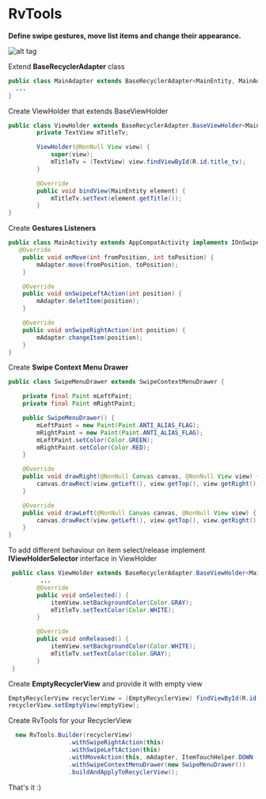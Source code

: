 # RvTools
<strong>Define swipe gestures, move list items and change their appearance.</strong> 

![alt tag](https://github.com/olmur/rvtools/blob/master/snapshot.png)


Extend <b>BaseRecyclerAdapter</b> class
``` Java
public class MainAdapter extends BaseRecyclerAdapter<MainEntity, MainAdapter.ViewHolder> {
  ...
}
```
Create ViewHolder that extends BaseViewHolder 
``` Java
public class ViewHolder extends BaseRecyclerAdapter.BaseViewHolder<MainEntity> {
        private TextView mTitleTv;

        ViewHolder(@NonNull View view) {
            super(view);
            mTitleTv = (TextView) view.findViewById(R.id.title_tv);
        }

        @Override
        public void bindView(MainEntity element) {
            mTitleTv.setText(element.getTitle());
        }
}
```

Create <b>Gestures Listeners</b>
``` Java
public class MainActivity extends AppCompatActivity implements IOnSwipeLeftAction, IOnSwipeRightAction, IOnMoveAction {
   @Override
    public void onMove(int fromPosition, int toPosition) {
        mAdapter.move(fromPosition, toPosition);
    }

    @Override
    public void onSwipeLeftAction(int position) {
        mAdapter.deletItem(position);
    }

    @Override
    public void onSwipeRightAction(int position) {
        mAdapter.changeItem(position);
    }
}
```

Create <b>Swipe Context Menu Drawer</b>
``` Java
public class SwipeMenuDrawer extends SwipeContextMenuDrawer {

    private final Paint mLeftPaint;
    private final Paint mRightPaint;

    public SwipeMenuDrawer() {
        mLeftPaint = new Paint(Paint.ANTI_ALIAS_FLAG);
        mRightPaint = new Paint(Paint.ANTI_ALIAS_FLAG);
        mLeftPaint.setColor(Color.GREEN);
        mRightPaint.setColor(Color.RED);
    }

    @Override
    public void drawRight(@NonNull Canvas canvas, @NonNull View view) {
        canvas.drawRect(view.getLeft(), view.getTop(), view.getRight(), view.getBottom(), mLeftPaint);
    }

    @Override
    public void drawLeft(@NonNull Canvas canvas, @NonNull View view) {
        canvas.drawRect(view.getLeft(), view.getTop(), view.getRight(), view.getBottom(), mRightPaint);
    }
}
```

To add different behaviour on item select/release implement <b>IViewHolderSelector</b> interface in ViewHolder
``` Java
 public class ViewHolder extends BaseRecyclerAdapter.BaseViewHolder<MainEntity> implements IViewHolderSelector {
         ... 
        @Override
        public void onSelected() {
            itemView.setBackgroundColor(Color.GRAY);
            mTitleTv.setTextColor(Color.WHITE);
        }

        @Override
        public void onReleased() {
            itemView.setBackgroundColor(Color.WHITE);
            mTitleTv.setTextColor(Color.GRAY);
        }
 }
```

Create <b>EmptyRecyclerView</b> and provide it with empty view
``` Java
EmptyRecyclerView recyclerView = (EmptyRecyclerView) findViewById(R.id.empty_recycler_view);
recyclerView.setEmptyView(emptyView);
```

Create RvTools for your RecyclerView

``` Java
  new RvTools.Builder(recyclerView)
                 .withSwipeRightAction(this)
                 .withSwipeLeftAction(this)
                 .withMoveAction(this, mAdapter, ItemTouchHelper.DOWN | ItemTouchHelper.UP)
                 .withSwipeContextMenuDrawer(new SwipeMenuDrawer())
                 .buildAndApplyToRecyclerView();
```

That's it :)